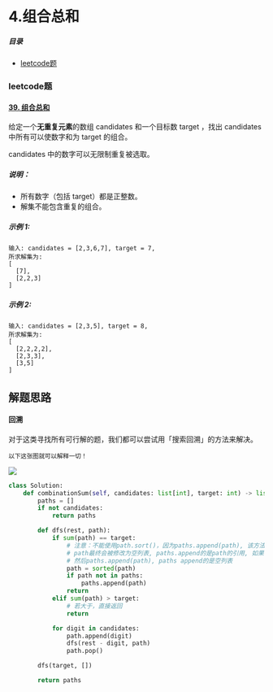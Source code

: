 # 4.组合总和

##### 目录

- [leetcode题](#leetcode题)



### leetcode题

#### [39. 组合总和](https://leetcode.cn/problems/combination-sum/)

给定一个**无重复元素**的数组 candidates 和一个目标数 target ，找出 candidates 中所有可以使数字和为 target 的组合。

candidates 中的数字可以无限制重复被选取。

##### 说明：

- 所有数字（包括 target）都是正整数。
- 解集不能包含重复的组合。

##### 示例 1:

```
输入: candidates = [2,3,6,7], target = 7,
所求解集为:
[
  [7],
  [2,2,3]
]
```

##### 示例 2:

```
输入: candidates = [2,3,5], target = 8,
所求解集为:
[
  [2,2,2,2],
  [2,3,3],
  [3,5]
]
```



## 解题思路

#### 回溯

对于这类寻找所有可行解的题，我们都可以尝试用「搜索回溯」的方法来解决。

```
以下这张图就可以解释一切！
```

![](https://assets.leetcode-cn.com/solution-static/39/39_fig1.png)

```python
class Solution:
    def combinationSum(self, candidates: list[int], target: int) -> list[list[int]]:
        paths = []
        if not candidates:
            return paths

        def dfs(rest, path):
            if sum(path) == target:
                # 注意：不能使用path.sort()，因为paths.append(path), 该方法使用的是递归,
                # path最终会被修改为空列表, paths.append的是path的引用, 如果直接path.sort(),
                # 然后paths.append(path), paths append的是空列表
                path = sorted(path)
                if path not in paths:
                    paths.append(path)
                return
            elif sum(path) > target:
                # 若大于，直接返回
                return

            for digit in candidates:
                path.append(digit)
                dfs(rest - digit, path)
                path.pop()

        dfs(target, [])

        return paths
```



